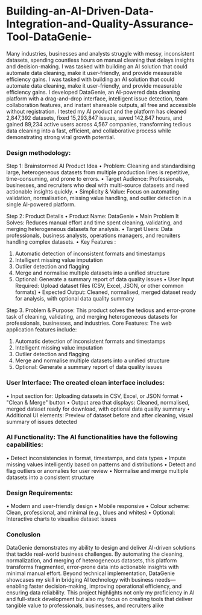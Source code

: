 # Building-an-AI-Driven-Data-Integration-and-Quality-Assurance-Tool-DataGenie-
Many industries, businesses and analysts struggle with messy, inconsistent datasets, spending countless hours on manual cleaning that delays insights and decision-making. I was tasked with building an AI solution that could automate data cleaning, make it user-friendly, and provide measurable efficiency gains. I was tasked with building an AI solution that could automate data cleaning, make it user-friendly, and provide measurable efficiency gains.
I developed DataGenie, an AI-powered data cleaning platform with a drag-and-drop interface, intelligent issue detection, team collaboration features, and instant shareable outputs, all free and accessible without registration.
I tested my AI product and the platform has cleaned 2,847,392 datasets, fixed 15,293,847 issues, saved 142,847 hours, and gained 89,234 active users across 4,567 companies, transforming tedious data cleaning into a fast, efficient, and collaborative process while demonstrating strong viral growth potential.

### Design methodology:
Step 1: Brainstormed AI Product Idea
•	Problem: Cleaning and standardising large, heterogeneous datasets from multiple production lines is repetitive, time-consuming, and prone to errors.
•	Target Audience: Professionals, businesses, and recruiters who deal with multi-source datasets and need actionable insights quickly.
•	Simplicity & Value: Focus on automating validation, normalisation, missing value handling, and outlier detection in a single AI-powered platform.

Step 2: Product Details
•	Product Name: DataGenie
•	Main Problem It Solves: Reduces manual effort and time spent cleaning, validating, and merging heterogeneous datasets for analysis.
•	Target Users: Data professionals, business analysts, operations managers, and recruiters handling complex datasets.
•	Key Features :
1.	Automatic detection of inconsistent formats and timestamps
2.	Intelligent missing value imputation
3.	Outlier detection and flagging
4.	Merge and normalise multiple datasets into a unified structure
5.	Optional: Generate a summary report of data quality issues
•	User Input Required: Upload dataset files (CSV, Excel, JSON, or other common formats)
•	Expected Output: Cleaned, normalised, merged dataset ready for analysis, with optional data quality summary

Step 3. Problem & Purpose:
This product solves the tedious and error-prone task of cleaning, validating, and merging heterogeneous datasets for professionals, businesses, and industries.
Core Features: The web application features include:
1.	Automatic detection of inconsistent formats and timestamps
2.	Intelligent missing value imputation
3.	Outlier detection and flagging
4.	Merge and normalise multiple datasets into a unified structure
5.	Optional: Generate a summary report of data quality issues

### User Interface: The created clean interface includes:
•	Input section for: Uploading datasets in CSV, Excel, or JSON format
•	"Clean & Merge" button
•	Output area that displays: Cleaned, normalised, merged dataset ready for download, with optional data quality summary
•	Additional UI elements: Preview of dataset before and after cleaning, visual summary of issues detected

### AI Functionality: The AI functionalities have the following capabilities:
•	Detect inconsistencies in format, timestamps, and data types
•	Impute missing values intelligently based on patterns and distributions
•	Detect and flag outliers or anomalies for user review
•	Normalise and merge multiple datasets into a consistent structure

### Design Requirements:
•	Modern and user-friendly design
•	Mobile responsive
•	Colour scheme: Clean, professional, and minimal (e.g., blues and whites)
•	Optional: Interactive charts to visualise dataset issues
### Conclusion
DataGenie demonstrates my ability to design and deliver AI-driven solutions that tackle real-world business challenges. By automating the cleaning, normalization, and merging of heterogeneous datasets, this platform transforms fragmented, error-prone data into actionable insights with minimal manual effort. Beyond technical implementation, DataGenie showcases my skill in bridging AI technology with business needs—enabling faster decision-making, improving operational efficiency, and ensuring data reliability. This project highlights not only my proficiency in AI and full-stack development but also my focus on creating tools that deliver tangible value to professionals, businesses, and recruiters alike

